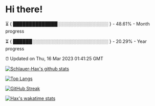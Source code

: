 # Hi there!

⏳ { ██████████████░░░░░░░░░░░░░░░░ } - 48.61% - Month progress

⏳ { ██████░░░░░░░░░░░░░░░░░░░░░░░░ } - 20.29% - Year progress

⏰ Updated on Thu, 16 Mar 2023 01:41:25 GMT


[![Schlauer-Hax's github stats](https://github-readme-stats.vercel.app/api?username=Schlauer-Hax&show_icons=true&theme=dark&count_private=true)](https://github.com/Schlauer-Hax)


[![Top Langs](https://github-readme-stats.vercel.app/api/top-langs/?username=Schlauer-Hax&layout=compact&theme=dark)](https://github.com/Schlauer-Hax?tab=repositories)

[![GitHub Streak](https://streak-stats.demolab.com?user=Schlauer-Hax&theme=dark)](https://git.io/streak-stats)

[![Hax's wakatime stats](https://github-readme-stats.vercel.app/api/wakatime?username=Hax&theme=dark)](https://wakatime.com/@Hax)

